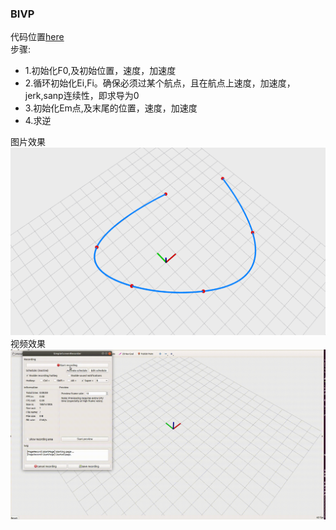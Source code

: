 ### BIVP
代码位置[here](lec5_hw/src/click_gen.cpp#L74)  
步骤:  
* 1.初始化F0,及初始位置，速度，加速度
* 2.循环初始化Ei,Fi。确保必须过某个航点，且在航点上速度，加速度，jerk,sanp连续性，即求导为0    
* 3.初始化Em点,及末尾的位置，速度，加速度
* 4.求逆
  
图片效果  
![01.png](images/01.png)
视频效果  
![01.gif](images/01.gif)
